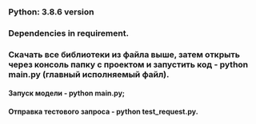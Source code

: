### Python: 3.8.6 version

### Dependencies in requirement.

### Скачать все библиотеки из файла выше, затем открыть через консоль папку с проектом и запустить код - python main.py (главный исполняемый файл).

#### Запуск модели - python main.py;
#### Отправка тестового запроса - python test_request.py.
